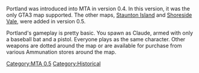 Portland was introduced into MTA in version 0.4. In this version, it was the only GTA3 map supported. The other maps, [Staunton Island](/docs/GTA3_Staunton.md "wikilink") and [Shoreside Vale](/GTA3_SSV.md "wikilink"), were added in version 0.5.

Portland's gameplay is pretty basic. You spawn as Claude, armed with only a baseball bat and a pistol. Everyone plays as the same character. Other weapons are dotted around the map or are available for purchase from various Ammunation stores around the map.

[Category:MTA 0.5](/docs/Category:MTA_0.5.md "wikilink") [Category:Historical](/Category:Historical.md "wikilink")
